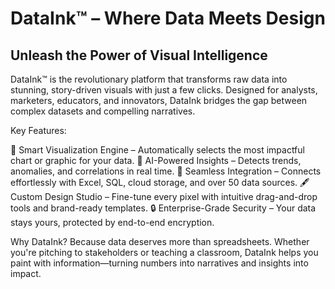 # DataInk™ – Where Data Meets Design

## Unleash the Power of Visual Intelligence

DataInk™ is the revolutionary platform that transforms raw data into stunning, story-driven visuals with just a few clicks. Designed for analysts, marketers, educators, and innovators, DataInk bridges the gap between complex datasets and compelling narratives.

Key Features:

🎨 Smart Visualization Engine – Automatically selects the most impactful chart or graphic for your data.
🧠 AI-Powered Insights – Detects trends, anomalies, and correlations in real time.
🔗 Seamless Integration – Connects effortlessly with Excel, SQL, cloud storage, and over 50 data sources.
🖋️ Custom Design Studio – Fine-tune every pixel with intuitive drag-and-drop tools and brand-ready templates.
🔒 Enterprise-Grade Security – Your data stays yours, protected by end-to-end encryption.

Why DataInk?
Because data deserves more than spreadsheets. Whether you're pitching to stakeholders or teaching a classroom, DataInk helps you paint with information—turning numbers into narratives and insights into impact.